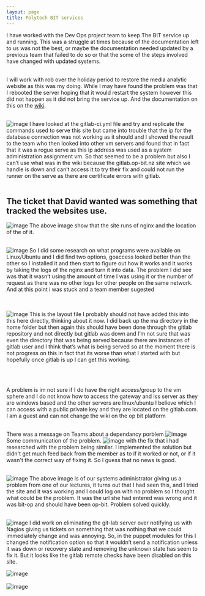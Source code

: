 ```yaml
---
layout: page
title: Polytech BIT services
---
```


I have worked with the Dev Ops project team to keep The BIT service up and running. 
This was a struggle at times because of the documentation left to us was not the best, or maybe the documentation needed updated by a previous team that failed to do so or that the some of the steps involved have changed with updated systems.
<br /><br />

I will work with rob over the holiday period to restore the media analytic website as this was my doing. While I may have found the problem was that I rebooted the server hoping that it would restart the system however this did not happen as it did not bring the service up. And the documentation on this on the [wiki]( https://gitlab.com/op-bit-platform/OPS-and-Security-Wiki/-/wikis/Media-Analytics/Useful%20Commands).
<br /><br />

![image]({{site.github.url}}/assets/img/workingThroughGitlab-ci.JPG)
I have looked at the gitlab-ci.yml file and try and replicate the commands used to serve this site but came into trouble that the ip for the database connection was not working as it should and I showed the result to the team who then looked into other vm servers and found that in fact that it was a rogue serve as this ip address was used as a system administration assignment vm. So that seemed to be a problem but also I can’t use what was in the wiki because the gitlab.op-bit.nz site which we handle is down and can’t access it to try their fix and could not run the runner on the serve as there are certificate errors with gitlab.
<br /><br />


## The ticket that David wanted was something that tracked the websites use. 
![image]({{site.github.url}}/assets/img/sites-avaliable.JPG)
The above image show that the site runs of nginx and the location of the of it.
<br /><br />

![image]({site.github.url}}/assets/img/goaccess.JPG)
So I did some research on what programs were available on Linux/Ubuntu and I did find two options, goaccess looked better than the other so I installed it and then start to figure out how it works and it works by taking the logs of the nginx and turn it into data. The problem I did see was that it wasn’t using the amount of time I was using it or the number of request as there was no other logs for other people on the same network. 
And at this point i was stuck and a team member sugested 

<br /><br />
![image]({{site.github.url}}/assets/img/ma.JPG)
This is the layout file I probably should not have added this into this here directly, thinking about it now. I did back up the ma directory in the home folder but then again this should have been done through the gitlab repository and not directly but gitlab was down and I’m not sure that was even the directory that was being served because there are instances of gitlab user and I think that’s what is being served so at the moment there is not progress on this in fact that its worse than what I started with but hopefully once gitlab is up I can get this working.

<br /><br />


A problem is im not sure if I do have the right access/group to the vm sphere and I do not know how to access the gateway and iss server as they are windows based and the other servers are linux/ubuntu I believe which I can access with a public private key and they are located on the gitlab.com. I am a guest and can not change the wiki on the op bit platform
<br /><br />  

There was a message on Teams about a dependancy porblem 
![image]({{site.github.url}}/assets/img/dependancyProblem.png)
Some communication of the problem.
![image]({{site.github.url}}/assets/img/dependancyProblemComunication.png)
with the fix that i had researched with the problem being similar. I implemented the solution but didn't get much feed back from the member as to if it worked or not, or if it wasn't the correct way of fixing it. So I guess that no news is good.
<br /><br />
 
![image]({{site.github.url}}/assets/img/helped.JPG)
 The above image is of our systems administrator giving us a problem from one of our lectures, it turns out that I had seen this, and I tried the site and it was working and I could log on with no problem so I thought what could be the problem. It was the url she had entered was wrong and it was bit-op and should have been op-bit. Problem solved quickly.
<br /><br />

![image]({{site.github.url}}/assets/img/puppetNotification.JPG)
I did work on eliminating the git-lab server over notifying us with Nagios giving us tickets on something that was nothing that we could immediately change and was annoying. So, in the puppet modules for this I changed the notification option so that it wouldn’t send a notification unless it was down or recovery state and removing the unknown state has seem to fix it. But it looks like the gitlab remote checks have been disabled on this site.

![image]({{site.github.url}}/assets/img/puppetErrorAndChange.JPG)
<br /><br />
![image]({{site.github.url}}/assets/img/puppetConfigError.JPG)

<br /><br />

